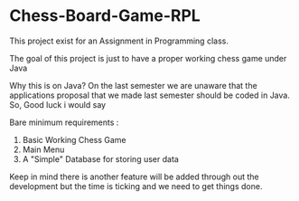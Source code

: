 # Chess-Board-Game-RPL

This project exist for an Assignment in Programming class.

The goal of this project is just to have a proper working chess game under Java 

Why this is on Java? On the last semester we are unaware that the applications proposal that we made last semester should be coded in Java. So, Good luck i would say

Bare minimum requirements :

1. Basic Working Chess Game
2. Main Menu
3. A "Simple" Database for storing user data

Keep in mind there is another feature will be added through out the development but the time is ticking and we need to get things done.
